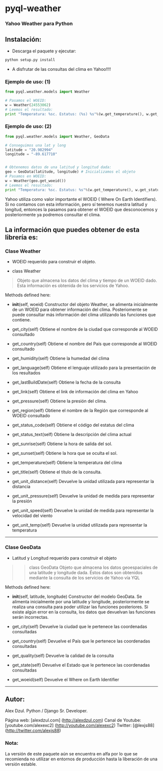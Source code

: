 pyql-weather
=================
### Yahoo Weather para Python


Instalación:
------------------------------------------------------------

+ Descarga el paquete y ejecutar:

```bash
python setup.py install
```

+ A disfrutar de las consultas del clima en Yahoo!!!!


### Ejemplo de uso: (1)

```python
from pyql.weather.models import Weather

# Pasamos el WOEID:
w = Weather(24553062)
# Leemos el resultado:
print "Temperatura: %sc. Estatus: (%s) %s"%(w.get_temperature(), w.get_status_code(), w.get_status_text())

```

### Ejemplo de uso: (2)

```python
from pyql.weather.models import Weather, GeoData

# Conseguimos una lat y long
latitude = "20.982994"
longitude = "-89.617710"


# Obtenemos datos de una latitud y longitud dada:
geo = GeoData(latitude, longitude) # Inicializamos el objeto
# Pasamos en WOEID:
w = Weather(geo.get_woeid())
# Leemos el resultado:
print "Temperatura: %sc. Estatus: %s"%(w.get_temperature(), w.get_status_text())

```

Yahoo utiliza como valor importante el WOEID ( Where On Earth Identifiers).
Si no contamos con esta información, pero sí tenemos nuestra latitud y longitud, entonces la pasamos
para obtener el WOEID que desconocemos y posteriormente ya podremos consultar el clima.



La información que puedes obtener de esta librería es:
----------------------------------------------------------------------------------------------------

### Clase Weather
+ WOEID requerido para construir el objeto.

* class Weather
>Objeto que almacena los datos del clima y tiempo de un WOEID dado. Esta información es obtenida de los
>servicios de Yahoo.

Methods defined here:

+ __init__(self, woeid)
       Constructor del objeto Weather, se alimenta inicialmente de un WOEID para obtener información del clima.
       Posteriomente se puede consultar más información del clima utilizando las funciones que contiene.

+ get_city(self)
       Obtiene el nombre de la ciudad que corresponde al WOEID consultado

+ get_country(self)
      Obtiene el nombre del País que corresponde al WOEID consultado

+ get_humidity(self)
       Obtiene la humedad del clima

+ get_language(self)
     Obtiene el lenguaje utilizado para la presentación de los resultados

+ get_lastBuildDate(self)
       Obtiene la fecha de la consulta

+ get_link(self)
      Obtiene el link de información del clima en Yahoo

+ get_pressure(self)
      Obtiene la presión del clima.

+ get_region(self)
      Obtiene el nombre de la Región que corresponde al WOEID consultado

+ get_status_code(self)
      Obtiene el código del estatus del clima

+ get_status_text(self)
     Obtiene la descripción del clima actual

+ get_sunrise(self)
       Obtiene la hora de salida del sol.

+ get_sunset(self)
     Obtiene la hora que se oculta el sol.

+ get_temperature(self)
     Obtiene la temperatura del clima

+ get_title(self)
      Obtiene el título de la consulta.

+ get_unit_distance(self)
      Devuelve la unidad utilizada para representar la distancia

+ get_unit_pressure(self)
      Devuelve la unidad de medida para representar la presión

+ get_unit_speed(self)
      Devuelve la unidad de medida para representar la velocidad del viento

+ get_unit_temp(self)
     Devuelve la unidad utilizada para representar la temperatura

--------------------------------------------------------------------------------------

### Clase GeoData
+ Latitud y Longitud requerido para construir el objeto

>>class GeoData
  Objeto que almacena los datos geoespaciales de una latitude y longitude dada. Éstos datos son obtenidos
  mediante la consulta de los servicios de Yahoo vía YQL

Methods defined here:

+  __init__(self, latitude, longitude)
      Constructor del modelo GeoData. Se alimenta inicialmente por una latitude y longitude, posteriormente se
      realiza una consulta para poder utilizar las funciones posteriores. Si existe algún error en la consulta, los datos
      que devuelvan las funciones serán incorrectas.

+ get_city(self)
     Devuelve la ciudad que le pertenece las coordenadas consultadas

+ get_country(self)
      Devuelve el País que le pertenece las coordenadas consultadas

+ get_quality(self)
    Devuelve la calidad de la consulta

+ get_state(self)
     Devuelve el Estado que le pertenece las coordenadas consultadas

+ get_woeid(self)
     Devuelve el Where on Earth Identifier

--------------------------------------------------------------------------------------

Autor:
-------------------------------------------------------------
Alex Dzul.
Python / Django Sr. Developer.

Página web: [alexdzul.com] (http://alexdzul.com)
Canal de Youtube: [youtube.com/alexexc2] (http://youtube.com/alexexc2)
Twitter: [@lexjs88] (http://twitter.com/alexjs88)


### Nota:

La versión de este paquete aún se encuentra en alfa por lo que
se recomienda no utilizar en entornos de producción hasta la liberación
de una versión estable.